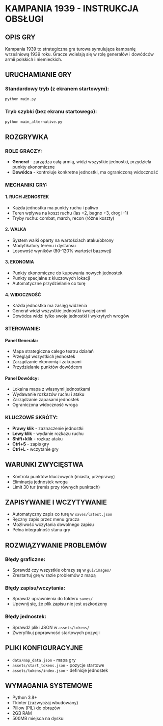 # KAMPANIA 1939 - INSTRUKCJA OBSŁUGI

## OPIS GRY
Kampania 1939 to strategiczna gra turowa symulująca kampanię wrześniową 1939 roku. Gracze wcielają się w rolę generałów i dowódców armii polskich i niemieckich.

## URUCHAMIANIE GRY

### Standardowy tryb (z ekranem startowym):
```bash
python main.py
```

### Tryb szybki (bez ekranu startowego):
```bash
python main_alternative.py
```

## ROZGRYWKA

### ROLE GRACZY:
- **Generał** - zarządza całą armią, widzi wszystkie jednostki, przydziela punkty ekonomiczne
- **Dowódca** - kontroluje konkretne jednostki, ma ograniczoną widoczność

### MECHANIKI GRY:

#### 1. RUCH JEDNOSTEK
- Każda jednostka ma punkty ruchu i paliwo
- Teren wpływa na koszt ruchu (las +2, bagno +3, drogi -1)
- Tryby ruchu: combat, march, recon (różne koszty)

#### 2. WALKA
- System walki oparty na wartościach ataku/obrony
- Modyfikatory terenu i dystansu
- Losowość wyników (80-120% wartości bazowej)

#### 3. EKONOMIA
- Punkty ekonomiczne do kupowania nowych jednostek
- Punkty specjalne z kluczowych lokacji
- Automatyczne przydzielanie co turę

#### 4. WIDOCZNOŚĆ
- Każda jednostka ma zasięg widzenia
- Generał widzi wszystkie jednostki swojej armii
- Dowódca widzi tylko swoje jednostki i wykrytych wrogów

### STEROWANIE:

#### Panel Generała:
- Mapa strategiczna całego teatru działań
- Przegląd wszystkich jednostek
- Zarządzanie ekonomią i zakupami
- Przydzielanie punktów dowódcom

#### Panel Dowódcy:
- Lokalna mapa z własnymi jednostkami
- Wydawanie rozkazów ruchu i ataku
- Zarządzanie zapasami jednostek
- Ograniczona widoczność wroga

### KLUCZOWE SKRÓTY:
- **Prawy klik** - zaznaczenie jednostki
- **Lewy klik** - wydanie rozkazu ruchu
- **Shift+klik** - rozkaz ataku
- **Ctrl+S** - zapis gry
- **Ctrl+L** - wczytanie gry

## WARUNKI ZWYCIĘSTWA
- Kontrola punktów kluczowych (miasta, przeprawy)
- Eliminacja jednostek wroga
- Limit 30 tur (remis przy równych punktach)

## ZAPISYWANIE I WCZYTYWANIE
- Automatyczny zapis co turę w `saves/latest.json`
- Ręczny zapis przez menu gracza
- Możliwość wczytania dowolnego zapisu
- Pełna integralność stanu gry

## ROZWIĄZYWANIE PROBLEMÓW

### Błędy graficzne:
- Sprawdź czy wszystkie obrazy są w `gui/images/`
- Zrestartuj grę w razie problemów z mapą

### Błędy zapisu/wczytania:
- Sprawdź uprawnienia do folderu `saves/`
- Upewnij się, że plik zapisu nie jest uszkodzony

### Błędy jednostek:
- Sprawdź pliki JSON w `assets/tokens/`
- Zweryfikuj poprawność startowych pozycji

## PLIKI KONFIGURACYJNE
- `data/map_data.json` - mapa gry
- `assets/start_tokens.json` - pozycje startowe
- `assets/tokens/index.json` - definicje jednostek

## WYMAGANIA SYSTEMOWE
- Python 3.8+
- Tkinter (zazwyczaj wbudowany)
- Pillow (PIL) do obrazów
- 2GB RAM
- 500MB miejsca na dysku
